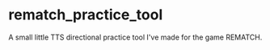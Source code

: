 # rematch_practice_tool
 A small little TTS directional practice tool I've made for the game REMATCH.
